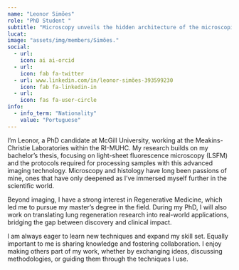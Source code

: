 ```yaml
---
name: "Leonor Simões"
role: "PhD Student "
subtitle: "Microscopy unveils the hidden architecture of the microscopic world, turning the invisible into a universe of breathtaking detail."
lucat: 
image: "assets/img/members/Simões."
social:
  - url: 
    icon: ai ai-orcid
  - url: 
    icon: fab fa-twitter
  - url: www.linkedin.com/in/leonor-simões-393599230
    icon: fab fa-linkedin-in
  - url: 
    icon: fas fa-user-circle
info:
  - info_term: "Nationality"
    value: "Portuguese"
---
```

I’m Leonor, a PhD candidate at McGill University, working at the Meakins-Christie Laboratories within the RI-MUHC. My research builds on my bachelor’s thesis, focusing on light-sheet fluorescence microscopy (LSFM) and the protocols required for processing samples with this advanced imaging technology. Microscopy and histology have long been passions of mine, ones that have only deepened as I’ve immersed myself further in the scientific world.

Beyond imaging, I have a strong interest in Regenerative Medicine, which led me to pursue my master’s degree in the field. During my PhD, I will also work on translating lung regeneration research into real-world applications, bridging the gap between discovery and clinical impact.

I am always eager to learn new techniques and expand my skill set. Equally important to me is sharing knowledge and fostering collaboration. I enjoy making others part of my work, whether by exchanging ideas, discussing methodologies, or guiding them through the techniques I use.

